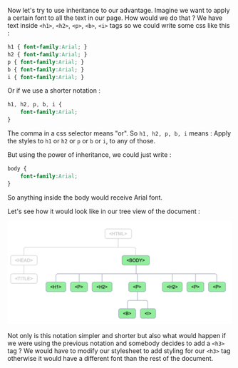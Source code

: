 Now let's try to use inheritance to our advantage. Imagine we want to apply a certain font to all the text in our page.
How would we do that ? We have text inside `<h1>`, `<h2>`, `<p>`, `<b>`, `<i>` tags so we could write some css like this :

```css
h1 { font-family:Arial; }
h2 { font-family:Arial; }
p { font-family:Arial; }
b { font-family:Arial; }
i { font-family:Arial; }
```

Or if we use a shorter notation :

```css
h1, h2, p, b, i {
    font-family:Arial;
}
```

The comma in a css selector means "or". So `h1, h2, p, b, i` means : Apply the styles to `h1` or `h2` or `p` or `b` or `i`, to any of those.

But using the power of inheritance, we could just write :

```css
body {
    font-family:Arial;
}
```

So anything inside the body would receive Arial font.

Let's see how it would look like in our tree view of the document :

![](.guides/img/iframe6.png)

Not only is this notation simpler and shorter but also what would happen if we were using the previous notation and somebody decides to add a `<h3>` tag ? We would have to modify our stylesheet to add styling for our `<h3>` tag otherwise it would have a different font than the rest of the document.
